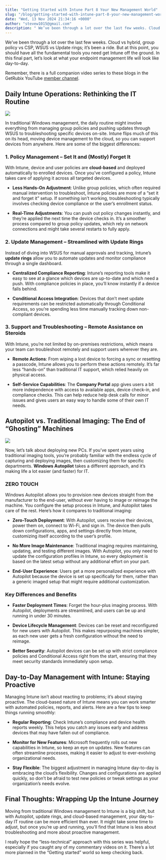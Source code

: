 ```yaml
---
title: "Getting Started with Intune Part 8 Your New Management World"
slug: "/blog/getting-started-with-intune-part-8-your-new-management-world"
date: "Wed, 13 Nov 2024 21:34:16 +0000"
author: "stevew1015@gmail.com"
description: " We’ve been through a lot over the last few weeks. Cloud vs hybrid, group policy vs CSP, WSUS vs Update rings; it’s been a ride. But at this point, you should have all the fundamental tools you need get Intune off the ground. In this"
---
```


We’ve been through a lot over the last few weeks. Cloud vs hybrid, group policy vs CSP, WSUS vs Update rings; it’s been a ride. But at this point, you should have all the fundamental tools you need get Intune off the ground. In this final part, let’s look at what your endpoint management life will look like day-to-day.

Remember, there is a full companion video series to these blogs in the GetRubix YouTube [member channel](https://www.youtube.com/playlist?list=UUMOF6q8UjlE5AFO52ht-G_L6A).

Daily Intune Operations: Rethinking the IT Routine
--------------------------------------------------

![](https://getrubixsitecms.blob.core.windows.net/public-assets/content/v1/5dd365a31aa1fd743bc30b8e/92048788-a8c9-4b43-bcc8-7ff342d57e68/DALL%C2%B7E+2024-11-13+16.01.01+-+A+vibrant+image+illustrating+the+theme+of+changing+a+routine.+A+person+is+depicted+transitioning+from+a+busy%2C+repetitive+schedule+shown+on+the+left+si.png)

In traditional Windows management, the daily routine might involve everything from managing group policies and pushing updates through WSUS to troubleshooting specific devices on-site. Intune flips much of this on its head, moving device management to the cloud, so you can support devices from anywhere. Here are some of the biggest differences:

### 1\. Policy Management – Set It and (Mostly) Forget It

With Intune, device and user policies are **cloud-based** and deployed automatically to enrolled devices. Once you’ve configured a policy, Intune takes care of applying it across all targeted devices.

-   **Less Hands-On Adjustment**: Unlike group policies, which often required manual intervention to troubleshoot, Intune policies are more of a “set it and forget it” setup. If something isn’t working, troubleshooting typically involves checking device compliance or the user’s enrollment status.
    
-   **Real-Time Adjustments**: You can push out policy changes instantly, and they’re applied the next time the device checks in. It’s a smoother process compared to group policy updates, which rely on network connections and might take several restarts to fully apply.
    

### 2\. Update Management – Streamlined with Update Rings

Instead of diving into WSUS for manual approvals and tracking, Intune’s **update rings** allow you to automate updates and monitor compliance through a single dashboard.

-   **Centralized Compliance Reporting**: Intune’s reporting tools make it easy to see at a glance which devices are up-to-date and which need a push. With compliance policies in place, you’ll know instantly if a device falls behind.
    
-   **Conditional Access Integration**: Devices that don’t meet update requirements can be restricted automatically through Conditional Access, so you’re spending less time manually tracking down non-compliant devices.
    

### 3\. Support and Troubleshooting – Remote Assistance on Steroids

With Intune, you’re not limited by on-premises restrictions, which means your team can troubleshoot remotely and support users wherever they are.

-   **Remote Actions**: From wiping a lost device to forcing a sync or resetting a passcode, Intune allows you to perform these actions remotely. It’s far less “hands-on” than traditional IT support, which relied heavily on physical access.
    
-   **Self-Service Capabilities**: The **Company Portal** app gives users a bit more independence with access to available apps, device check-in, and compliance checks. This can help reduce help desk calls for minor issues and gives users an easy way to handle some of their own IT needs.
    

Autopilot vs. Traditional Imaging: The End of “Ghosting” Machines
-----------------------------------------------------------------

![](https://getrubixsitecms.blob.core.windows.net/public-assets/content/v1/5dd365a31aa1fd743bc30b8e/cb826878-7f0e-4fb3-ab26-c162a5a0b31c/crying.png)

Now, let’s talk about deploying new PCs. If you’ve spent years using traditional imaging tools, you’re probably familiar with the endless cycle of capturing and deploying images, then customizing them for specific departments. **Windows Autopilot** takes a different approach, and it’s making life a lot easier (and faster) for IT.

### ZERO TOUCH

Windows Autopilot allows you to provision new devices straight from the manufacturer to the end-user, without ever having to image or reimage the machine. You configure the setup process in Intune, and Autopilot takes care of the rest. Here’s how it compares to traditional imaging:

-   **Zero-Touch Deployment**: With Autopilot, users receive their devices, power them on, connect to Wi-Fi, and sign in. The device then pulls down configurations, apps, and settings directly from Intune, customizing itself according to the user’s profile.
    
-   **No More Image Maintenance**: Traditional imaging requires maintaining, updating, and testing different images. With Autopilot, you only need to update the configuration profiles in Intune, so every deployment is based on the latest setup without any additional effort on your part.
    
-   **End-User Experience**: Users get a more personalized experience with Autopilot because the device is set up specifically for them, rather than a generic imaged setup that might require additional customization.
    

### Key Differences and Benefits

-   **Faster Deployment Times**: Forget the hour-plus imaging process. With Autopilot, deployments are streamlined, and users can be up and running in under 30 minutes.
    
-   **Device Lifecycle Management**: Devices can be reset and reconfigured for new users with Autopilot. This makes repurposing machines simpler, as each new user gets a fresh configuration without the need to reimage.
    
-   **Better Security**: Autopilot devices can be set up with strict compliance policies and Conditional Access right from the start, ensuring that they meet security standards immediately upon setup.
    

Day-to-Day Management with Intune: Staying Proactive
----------------------------------------------------

Managing Intune isn’t about reacting to problems; it’s about staying proactive. The cloud-based nature of Intune means you can work smarter with automated policies, reports, and alerts. Here are a few tips to keep things running smoothly:

-   **Regular Reporting**: Check Intune’s compliance and device health reports weekly. This helps you catch any issues early and address devices that may have fallen out of compliance.
    
-   **Monitor for New Features**: Microsoft frequently rolls out new capabilities in Intune, so keep an eye on updates. New features can often streamline processes, making it easier to adjust to ever-evolving organizational needs.
    
-   **Stay Flexible**: The biggest adjustment in managing Intune day-to-day is embracing the cloud’s flexibility. Changes and configurations are applied quickly, so don’t be afraid to test new policies or tweak settings as your organization’s needs evolve.
    

Final Thoughts: Wrapping Up the Intune Journey
----------------------------------------------

Moving from traditional Windows management to Intune is a big shift, but with Autopilot, update rings, and cloud-based management, your day-to-day IT routine can be more efficient than ever. It might take some time to adjust, but once you’re up and running, you’ll find that Intune is less about troubleshooting and more about proactive management.

I really hope the “less-technical” approach with this series was helpful, especially if you caught any of my commentary videos on it. There’s a lot more planned in the “Getting started” world so keep checking back.